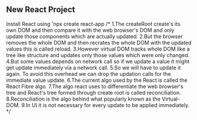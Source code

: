 ## New React Project

Install React using 'npx create react-app <app-name>
/* 
1.The createRoot create's its own DOM and then compare it with the web browser's DOM and only update those components which are actually updated.
2.But the browser removes the whole DOM and then recrates the whole DOM with the updated values this is called reload.
3.However virtual DOM tracks whole DOM like a tree like structure and updates only those values which were only changed.
4.But some values depends on network call so if we update a value it might get update immediately via a network call.
5.So we will have to update it again. To avoid this overhead we can drop the updation calls for the immediate value update.
6.The current algo used by the React is called the React Fibre algo.
7.The algo react uses to differentiate the web browser's tree and React's tree formed through create root is called reconciliation.
8.Reconciliation is the algo behind what popularly known as the Virtual-DOM.
9.In UI it is not necessary for every update to be applied immediately. */